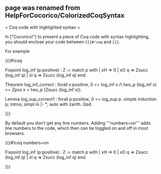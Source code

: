 ## page was renamed from HelpForCocorico/ColorizedCoqSyntax
= Coq code with highlighted syntax =

In ["Cocorico!"] to present a piece of Coq code with syntax highlighting, you should enclose your code between `{{{#!coq` and `}}}`.

For example

{{{#!coq


Fixpoint log_inf (p:positive) : Z :=
  match p with
  | xH => 0   | xO q => Zsucc (log_inf q)   | xI q => Zsucc (log_inf q)   end.

Theorem log_inf_correct :
 forall x:positive,
   0 <= log_inf x /\ two_p (log_inf x) <= Zpos x < two_p (Zsucc (log_inf x)).

Lemma log_sup_correct1 : forall p:positive, 0 <= log_sup p.
simple induction p; intros; simpl in |- *; auto with zarith.
Qed.

}}}

By default you don't get any line numbers. Adding '''numbers=on''' adds line numbers to the code, which then can be toggled on and off
in most browsers. 

{{{#!coq numbers=on

Fixpoint log_inf (p:positive) : Z :=
  match p with
  | xH => 0   | xO q => Zsucc (log_inf q)   | xI q => Zsucc (log_inf q)   end.

}}}
